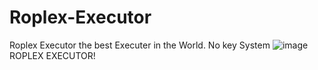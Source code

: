 # Roplex-Executor
Roplex Executor the best Executer in the World. No key System
![image](https://user-images.githubusercontent.com/112808491/204149960-2fcd119c-ccd3-4e71-8ab6-e2079f7ed090.png)
ROPLEX EXECUTOR!

